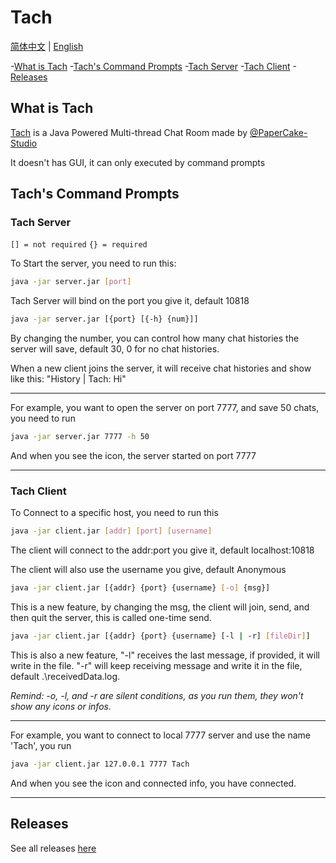 # Tach

[简体中文](https://github.com/BlueStarrySky1/Tach/blob/main/README_zh.md) | [English](https://github.com/BlueStarrySky1/Tach/blob/main/README.md)

-[What is Tach](#what-is-tach)
-[Tach's Command Prompts](#tachs-command-prompts)
  -[Tach Server](#tach-server)
  -[Tach Client](#tach-client)
-[Releases](#releases)

## What is Tach
[Tach](https://github.com/BlueStarrySky1/Tach) is a Java Powered Multi-thread Chat Room made by [@PaperCake-Studio](https://github.com/PaperCake-Studio)

It doesn't has GUI, it can only executed by command prompts

## Tach's Command Prompts
### Tach Server
`[] = not required`
`{} = required`

To Start the server, you need to run this:

```bash
java -jar server.jar [port]
```

Tach Server will bind on the port you give it, default 10818

```bash
java -jar server.jar [{port} [{-h} {num}]]
```

By changing the number, you can control how many chat histories the server will save, default 30, 0 for no chat histories.

When a new client joins the server, it will receive chat histories and show like this: "History | Tach: Hi"

___

For example, you want to open the server on port 7777, and save 50 chats, you need to run

```bash
java -jar server.jar 7777 -h 50
```

And when you see the icon, the server started on port 7777

___

### Tach Client
To Connect to a specific host, you need to run this

```bash
java -jar client.jar [addr] [port] [username]
```

The client will connect to the addr:port you give it, default localhost:10818

The client will also use the username you give, default Anonymous

```bash
java -jar client.jar [{addr} {port} {username} [-o] {msg}]
```

This is a new feature, by changing the msg, the client will join, send, and then quit the server, this is called one-time send.

```bash
java -jar client.jar [{addr} {port} {username} [-l | -r] [fileDir]]
```

This is also a new feature, "-l" receives the last message, if provided, it will write in the file. "-r" will keep receiving message and write it in the file, default .\receivedData.log.

*Remind: -o, -l, and -r are silent conditions, as you run them, they won't show any icons or infos.*

___

For example, you want to connect to local 7777 server and use the name 'Tach', you run

```bash
java -jar client.jar 127.0.0.1 7777 Tach
```

And when you see the icon and connected info, you have connected.

___

## Releases
See all releases [here](https://github.com/BlueStarrySky1/Tach/releases)
